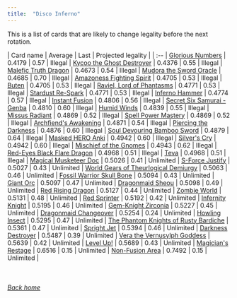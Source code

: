 ```yaml
---
title:  "Disco Inferno"
---
```


This is a list of cards that are likely to change legality before the next rotation.

| Card name | Average | Last | Projected legality |
| :-- |
[Glorious Numbers](https://db.ygoprodeck.com/card/?search=Glorious%20Numbers) | 0.4179 | 0.57 | Illegal |
[Kycoo the Ghost Destroyer](https://db.ygoprodeck.com/card/?search=Kycoo%20the%20Ghost%20Destroyer) | 0.4376 | 0.55 | Illegal |
[Malefic Truth Dragon](https://db.ygoprodeck.com/card/?search=Malefic%20Truth%20Dragon) | 0.4673 | 0.54 | Illegal |
[Mudora the Sword Oracle](https://db.ygoprodeck.com/card/?search=Mudora%20the%20Sword%20Oracle) | 0.4685 | 0.70 | Illegal |
[Amazoness Fighting Spirit](https://db.ygoprodeck.com/card/?search=Amazoness%20Fighting%20Spirit) | 0.4705 | 0.53 | Illegal |
[Buten](https://db.ygoprodeck.com/card/?search=Buten) | 0.4705 | 0.53 | Illegal |
[Raviel, Lord of Phantasms](https://db.ygoprodeck.com/card/?search=Raviel,%20Lord%20of%20Phantasms) | 0.4771 | 0.53 | Illegal |
[Stardust Re-Spark](https://db.ygoprodeck.com/card/?search=Stardust%20Re-Spark) | 0.4771 | 0.53 | Illegal |
[Inferno Hammer](https://db.ygoprodeck.com/card/?search=Inferno%20Hammer) | 0.4774 | 0.57 | Illegal |
[Instant Fusion](https://db.ygoprodeck.com/card/?search=Instant%20Fusion) | 0.4806 | 0.56 | Illegal |
[Secret Six Samurai - Genba](https://db.ygoprodeck.com/card/?search=Secret%20Six%20Samurai%20-%20Genba) | 0.4810 | 0.60 | Illegal |
[Humid Winds](https://db.ygoprodeck.com/card/?search=Humid%20Winds) | 0.4839 | 0.55 | Illegal |
[Missus Radiant](https://db.ygoprodeck.com/card/?search=Missus%20Radiant) | 0.4869 | 0.52 | Illegal |
[Spell Power Mastery](https://db.ygoprodeck.com/card/?search=Spell%20Power%20Mastery) | 0.4869 | 0.52 | Illegal |
[Archfiend's Awakening](https://db.ygoprodeck.com/card/?search=Archfiend's%20Awakening) | 0.4871 | 0.54 | Illegal |
[Piercing the Darkness](https://db.ygoprodeck.com/card/?search=Piercing%20the%20Darkness) | 0.4876 | 0.60 | Illegal |
[Soul Devouring Bamboo Sword](https://db.ygoprodeck.com/card/?search=Soul%20Devouring%20Bamboo%20Sword) | 0.4879 | 0.64 | Illegal |
[Masked HERO Anki](https://db.ygoprodeck.com/card/?search=Masked%20HERO%20Anki) | 0.4942 | 0.60 | Illegal |
[Silver's Cry](https://db.ygoprodeck.com/card/?search=Silver's%20Cry) | 0.4942 | 0.60 | Illegal |
[Mischief of the Gnomes](https://db.ygoprodeck.com/card/?search=Mischief%20of%20the%20Gnomes) | 0.4943 | 0.62 | Illegal |
[Red-Eyes Black Flare Dragon](https://db.ygoprodeck.com/card/?search=Red-Eyes%20Black%20Flare%20Dragon) | 0.4968 | 0.51 | Illegal |
[Teva](https://db.ygoprodeck.com/card/?search=Teva) | 0.4968 | 0.51 | Illegal |
[Magical Musketeer Doc](https://db.ygoprodeck.com/card/?search=Magical%20Musketeer%20Doc) | 0.5026 | 0.41 | Unlimited |
[S-Force Justify](https://db.ygoprodeck.com/card/?search=S-Force%20Justify) | 0.5027 | 0.43 | Unlimited |
[World Gears of Theurlogical Demiurgy](https://db.ygoprodeck.com/card/?search=World%20Gears%20of%20Theurlogical%20Demiurgy) | 0.5063 | 0.46 | Unlimited |
[Fossil Warrior Skull Bone](https://db.ygoprodeck.com/card/?search=Fossil%20Warrior%20Skull%20Bone) | 0.5094 | 0.43 | Unlimited |
[Giant Orc](https://db.ygoprodeck.com/card/?search=Giant%20Orc) | 0.5097 | 0.47 | Unlimited |
[Dragonmaid Sheou](https://db.ygoprodeck.com/card/?search=Dragonmaid%20Sheou) | 0.5098 | 0.49 | Unlimited |
[Red Rising Dragon](https://db.ygoprodeck.com/card/?search=Red%20Rising%20Dragon) | 0.5127 | 0.44 | Unlimited |
[Zombie World](https://db.ygoprodeck.com/card/?search=Zombie%20World) | 0.5131 | 0.48 | Unlimited |
[Red Sprinter](https://db.ygoprodeck.com/card/?search=Red%20Sprinter) | 0.5192 | 0.42 | Unlimited |
[Infernity Knight](https://db.ygoprodeck.com/card/?search=Infernity%20Knight) | 0.5195 | 0.46 | Unlimited |
[Gem-Knight Zirconia](https://db.ygoprodeck.com/card/?search=Gem-Knight%20Zirconia) | 0.5227 | 0.45 | Unlimited |
[Dragonmaid Changeover](https://db.ygoprodeck.com/card/?search=Dragonmaid%20Changeover) | 0.5254 | 0.24 | Unlimited |
[Howling Insect](https://db.ygoprodeck.com/card/?search=Howling%20Insect) | 0.5295 | 0.47 | Unlimited |
[The Phantom Knights of Rusty Bardiche](https://db.ygoprodeck.com/card/?search=The%20Phantom%20Knights%20of%20Rusty%20Bardiche) | 0.5361 | 0.47 | Unlimited |
[Spright Jet](https://db.ygoprodeck.com/card/?search=Spright%20Jet) | 0.5394 | 0.46 | Unlimited |
[Darkness Destroyer](https://db.ygoprodeck.com/card/?search=Darkness%20Destroyer) | 0.5487 | 0.39 | Unlimited |
[Vera the Vernusylph Goddess](https://db.ygoprodeck.com/card/?search=Vera%20the%20Vernusylph%20Goddess) | 0.5639 | 0.42 | Unlimited |
[Level Up!](https://db.ygoprodeck.com/card/?search=Level%20Up!) | 0.5689 | 0.43 | Unlimited |
[Magician's Restage](https://db.ygoprodeck.com/card/?search=Magician's%20Restage) | 0.6516 | 0.15 | Unlimited |
[Non-Fusion Area](https://db.ygoprodeck.com/card/?search=Non-Fusion%20Area) | 0.7492 | 0.15 | Unlimited |

<br>

###### [Back home](index)